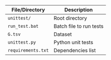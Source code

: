 | File/Directory     | Description       |
|--------------------|-------------------|
| `unittest/`        | Root directory    |
| `run_test.bat`     | Batch file to run tests |
| `G.tsv`            | Dataset |
| `unittest.py`      | Python unit tests |
| `requirements.txt` | Dependencies list |

